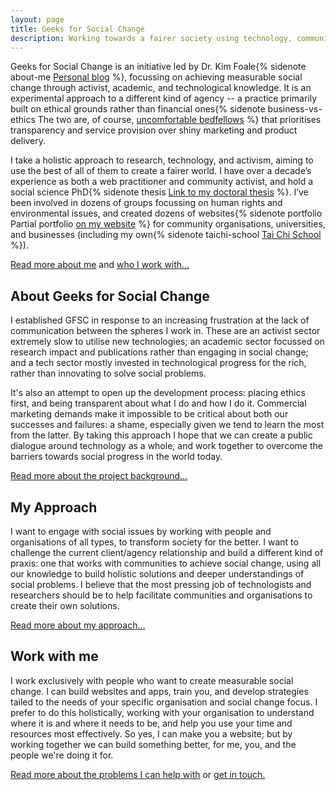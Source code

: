 ```yaml
---
layout: page
title: Geeks for Social Change
description: Working towards a fairer society using technology, communication, and education.
---
```


Geeks for Social Change is an initiative led by Dr. Kim Foale{% sidenote about-me [Personal blog](http://alliscalm.net) %}, focussing on achieving measurable social change through activist, academic, and technological knowledge. It is an experimental approach to a different kind of agency -- a practice primarily built on ethical grounds rather than financial ones{% sidenote business-vs-ethics The two are, of course, [uncomfortable bedfellows](https://www.opendemocracy.net/transformation/michael-edwards/why-it-s-time-to-say-goodbye-to-doing-good-and-doing-well) %} that prioritises transparency and service provision over shiny marketing and product delivery.

I take a holistic approach to research, technology, and activism, aiming to use the best of all of them to create a fairer world. I have over a decade’s experience as both a web practitioner and community activist, and hold a social science PhD{% sidenote thesis <a href="http://usir.salford.ac.uk/32043/1/thesis-11-07-14-with-corrections-even-margins.pdf">Link to my doctoral thesis</a> %}. I’ve been involved in dozens of groups focussing on human rights and environmental issues, and created dozens of websites{% sidenote portfolio Partial portfolio [on my website](http://alliscalm.net/tag/portfolio/) %} for community organisations, universities, and businesses (including my own{% sidenote taichi-school [Tai Chi School](http://taichi.school) %}).

[Read more about me](/about) and [who I work with&hellip;](/work-with-me)

## About Geeks for Social Change

I established GFSC in response to an increasing frustration at the lack of communication between the spheres I work in. These are an activist sector extremely slow to utilise new technologies; an academic sector focussed on research impact and publications rather than engaging in social change; and a tech sector mostly invested in technological progress for the rich, rather than innovating to solve social problems.

It's also an attempt to open up the development process: placing ethics first, and being transparent about what I do and how I do it. Commercial marketing demands make it impossible to be critical about both our successes and failures: a shame, especially given we tend to learn the most from the latter. By taking this approach I hope that we can create a public dialogue around technology as a whole, and work together to overcome the barriers towards social progress in the world today.

[Read more about the project background&hellip;](/rationale)

## My Approach

I want to engage with social issues by working with people and organisations of all types, to transform society for the better. I want to challenge the current client/agency relationship and build a different kind of praxis: one that works with communities to achieve social change, using all our knowledge to build holistic solutions and deeper understandings of social problems. I believe that the most pressing job of technologists and researchers should be to help facilitate communities and organisations to create their own solutions.

[Read more about my approach&hellip;](/methodology)

## Work with me

I work exclusively with people who want to create measurable social change. I can build websites and apps, train you, and develop strategies tailed to the needs of your specific organisation and social change focus. I prefer to do this holistically, working with your organisation to understand where it is and where it needs to be, and help you use your time and resources most effectively. So yes, I can make you a website; but by working together we can build something better, for me, you, and the people we're doing it for.

[Read more about the problems I can help with](/work-with-me) or [get in touch.](/contact)
